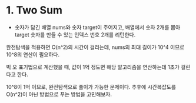 # 1. Two Sum

- 숫자가 담긴 배열 nums와 숫자 target이 주어지고, 배열에서 숫자 2개를 뽑아 target 숫자를 만들 수 있는 인덱스 번호 2개를 리턴한다.

완전탐색을 적용하면 O(n^2)의 시간이 걸리는데, 
nums의 최대 길이가 10^4 이므로 10^8의 연산이 필요하다.

빅 오 표기법으로 계산했을 때, 값이 1억 정도면 해당 알고리즘을 연산하는데 1초가 걸린다고 한다.

10^8이 1억 이므로, 완전탐색으로 풀이가 가능한 문제이다.
추후에 시간복잡도를 O(n^2)이 아닌 방법으로 푸는 방법을 고민해보자.
